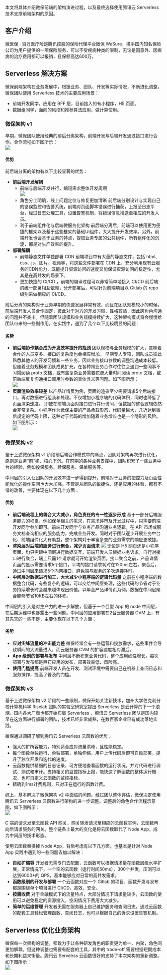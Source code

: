 本文将具体介绍微保前端的架构演进过程，以及最终选择使用腾讯云 Serverless 技术支撑前端架构的原因。


## 客户介绍

微医保 · 百万医疗险是腾讯控股的保险代理平台微保 WeSure，携手国内知名保险公司为用户提供的一项保险服务，可以不受疾病种类的限制，无论是因意外、因疾病的治疗费用都可以报销，且保额高达600万。




## Serverless 解决方案

微保前端架构在业务发展中，根据业务、团队、开发等实际情况，不断进化调整，微保团队使用 Serverless 技术的主要应用场景：

- 前端开发同学，应用在 BFF 层，目前接入的有小程序，H5 页面。
- 数据组同学，面向的风控和推荐算法应用，做计算使用。


### 微保架构 v1

早期，微保团队使用经典的前后分离架构，前端开发与后端开发通过接口进行合作。合作流程如下图所示：         
![](https://main.qcloudimg.com/raw/070b16b669826703aa1a8d4377637df8.jpeg)

#### 优势

前后端分离的架构有以下比较显著的优势：

- **前后端开发解耦**
	- 前端与后端开发并行，缩短需求整体开发周期        
	![](https://main.qcloudimg.com/raw/b949590e041b0d7e3f22b2b3a7328525.jpeg)
	- 角色分工明确，线上问题定位与修复更加清晰
	前后端分别设计与实现自己的错误监控和告警系统，前端对页面脚本错误进行捕获，上报至日志平台，经过日志处理工具，设置告警机制，将错误信息推送至相应的开发人员。
	- 利于前端组件化与后端微服务化架构
	前后端分离后，前端可以使用更为便捷的框架以及基于这些框架的基础UI组件，大大提升开发效率。另外，前端开发也会基于业务的特点，提取业务专属的公共组件，所有组件化的沉淀，都是对生产效率的提升。
- **部署解耦**
	- 前端静态文件单独部署 CDN
	前端项目中有大量的静态文件，包括 html、css、js、图片、视频等，将这些文件部署在 CDN 上，充分利用现有云服务的CDN能力，既能提升资源访问的速度又能保证资源访问的稳定性，尤其是在高并发的场景下。
	- 更加快捷的 CI/CD ，前端的编译过程可以非常简单地接入 CI/CD
	前后端的统一部署相互依赖，分开部署后，可以针对前端项目以 Gitlab 的 repo 级别来做相应的 CI/CD。
	
	
前后分离的架构对于业务早期的快速发展非常有效，而且在团队规模较小的时候，前后端开发人员合作固定，彼此对于对方的开发习惯、性格较熟，因此跨角色沟通的问题并不突出。但随着团队规模和业务规模持续扩大，这种架构模式将会慢慢给团队带来的一些副作用。在实践中，遇到了几个以下比较明显的问题：

#### 劣势
- **前后端协作耦合成为开发效率提升的瓶颈**
团队规模与业务规模的扩大，意味着合作的人员变多、接口的复杂度也会相应增加。
早期专人专项，团队成员彼此熟悉其他人的开发习惯和一些业务，因此业务接口参数的调整沟通成本较低。但随着业务规模和团队成员扩充，在各种跨业务合作时往往会遇到一些同事不习惯阅读 proto 文档，或有些复杂业务需要花费大量时间阅读 proto 文档，或前后端反复沟通接口调用时参数的具体含义等问题。如下图所示：   
![](https://main.qcloudimg.com/raw/2fc8e1ef4825ab45aa37b799b950feb2.jpeg)
- **页面渲染效率较差**
以产品详情页为例，页面的渲染至少需要请求5个后端接口，再对数据进行组装和处理。不仅增加小程序端的代码体积，同时也降低了页面渲染速度。
即使在前端页面对接口进行并行访问，但数据的整合逻辑依然会非常复杂。小程序作为微保主要的产品承载形态，代码量巨大，几近达到微信规定的代码上限，这种对于代码的增加随着业务增长也是一个隐形的风险。如下图所示：         
![](https://main.qcloudimg.com/raw/34ef6b151d6a0d9009700bb8fdbea8fb.jpeg)



### 微保架构 v2

鉴于上述微保架构 v1 阶段前后端合作模式中的痛点，团队对架构再次进行优化，原则是业务“前”移、核心下沉。在前期的各种业务支撑中，团队积累了一些业务中台的经验，例如投保服务、续保服务、保单服务等。

中间层的引入让团队的开发效率进一步得到提升，前端对于业务的把控力及页面性能优化的操作空间也大大加强。不管是从团队的敏捷性、还是应用的体验，都有不错的改善，主要体现在以下几个方面：

#### 优势
- **前后端流程上的耦合大大减小，角色责任的专一性逐步形成**
基于一部分后端服务能力的积累，例如保单相关的需求，在需求评审及开发过程中，只需要前端开发同学参加即可。前端开发同学与业务产品沟通业务逻辑，在 API 市场或服务文档查询相应的服务能力，完成业务开发。同时对于团队逐步开展业务中台化、前端组件化大有助益，整个架构对于丰富多变的业务需求的响应更敏捷。
- **渲染层对后端的服务进行聚合，减少页面请求**
![](https://main.qcloudimg.com/raw/52607eccf565bb8745757ebb534f7c6b.jpeg)
无论是 H5 网页还是小程序页面，均只需跟中间层进行数据交互，前端开发人员根据业务诉求，自行对接口进行聚合，端上只需1个请求就可开始渲染页面。接口聚合之前，产品详情页面的显示需要请求5个接口，平均的接口请求耗时在120ms左右，聚合后，通过中间层来请求5个内网接口，避免端与服务的多次连接耗时。
- **中间层对数据进行加工，大大减少小程序端的逻辑代码量**
之前在小程序端的数据整合代码，有些复杂的逻辑，可以交给中间层处理，这些代码的节省对于业务持续增长时会越来越体现出价值。以年金产品详情页为例，数据在中间层聚合能够节省10KB左右的体积。

中间层的引入是对生产力的进一步解放，但基于一个巨型 App 的 node 中间层，在后期运维中也暴露出一些问题。中间层的应用部署在2台云服务器 CVM 上，有其先天的一些不足，主要体现在以下几个方面：

#### 劣势
- **应对尖峰流量的冲击能力差**
微保经常会有一些运营和投放需求，这些事件会导致瞬间的大流量进入，而云服务器 CVM 的扩容速度相对滞后。
- **App 级别的部署与发布**
中间层不断积累业务代码，整个应用线性增长，每次部署与发布都是巨石应用的发布，部署效率低、风险高。
- **使用门槛提高**
前端开发人员在开发、测试环境中需要自己在机器上查阅日志和服务操作，提高了普及的门槛。



### 微保架构 v3

基于上述微保架构 v2 阶段的一些限制，微保开始关注新技术，加州大学伯克利分校计算机科学 Riselab 团队的实验室研究室提出 Serverless 是云计算的下一个浪潮。国内各大厂商也都开始布局 Serverless ，腾讯云 Serverless 团队是国内较早在这方面进行部署的团队，技术已经非常成熟，在数百家企业已有成功落地实践。

微保通过调研了解到腾讯云 Serverless 云函数的优势：

- 强大的扩所容能力，特别适合应对流量洪峰，且性能稳定。
- 每个函数单独运行、单独部署、单独伸缩，用户上传代码后即可自动部署，提升了独立开发和迭代的速度。
- 云函数提供精细的日志记录，可方便地查看函数的运行状况，并对代码进行调试、测试和审计。支持相关的监控指标上报，能快速了解函数的整体运行概况，也可自定义云函数的监控指标。
- 精确到1ms计费规则，只对正在运行的函数计费。

综上，基本解决了微保架构 v2 中面临的问题。经过团队整体评估，微保决定使用腾讯云 Serverless 云函数进行架构的进一步调整。调整后的角色合作流程示意图，如下图所示：           
![](https://main.qcloudimg.com/raw/12730a08f980f4e89bd598dca4f60fb6.jpeg)

C 端的请求发至云函数 API 网关，网关转发请求至相应的云函数实例，云函数再向后请求服务的网关。整个链条上最大的变化是将云函数取代了 Node App，成为中间层的技术形态。

使用云函数替换掉 Node App，背后考虑有以下几方面，也基本是针对 Node App 实践中遇到的一些问题去加以解决：

- **自动扩缩容**
开发者无需专门去配置，云函数可以根据请求量在函数层级水平扩展，正常情况下，一个空的云函数（运行时间50ms），300个并发，压测可以达到6000+的 QPS，基本能够应对日常的高并发需求。
- **函数级别的开发与部署**
一个云函数对应一个 Gitlab 的项目，函数开发与发布都是围绕单个项目进行 CI/CD，高效、安全。
- **按需收费**
对于金融模式下的流量特点，大部分情况下请求量较少，云函数的使用可以避免稳定的资源投入，空闲情况下费用大大减少。
- **简单的运维管理**
开发者无需在服务器上自己维护服务和查阅日志，通过云函数的配套工具轻松管理函数、查阅日志，也可以根据自己的诉求设置告警机制。





## Serverless 优化业务架构

微保每一次架构的调整，都致力于让各种研发角色的职责更为单一、内聚，角色间更加解耦。但这种调整也需要有配套的工具，其中的 trade-off 需要根据短期成本和长期利益来衡量。腾讯云 Servelrss 云函数很好的支持了本次架构的重新调整。如下图所示：        
![](https://main.qcloudimg.com/raw/0d24a790236e3c38936926f10aa198bb.jpeg)
